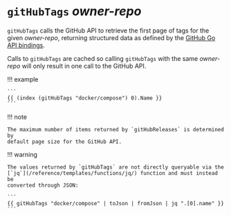 # `gitHubTags` *owner-repo*

`gitHubTags` calls the GitHub API to retrieve the first page of tags for
the given *owner-repo*, returning structured data as defined by the [GitHub Go
API
bindings](https://pkg.go.dev/github.com/google/go-github/v57/github#RepositoryTag).

Calls to `gitHubTags` are cached so calling `gitHubTags` with the
same *owner-repo* will only result in one call to the GitHub API.

!!! example

    ```
    {{ (index (gitHubTags "docker/compose") 0).Name }}
    ```

!!! note

    The maximum number of items returned by `gitHubReleases` is determined by
    default page size for the GitHub API.

!!! warning

    The values returned by `gitHubTags` are not directly queryable via the
    [`jq`](/reference/templates/functions/jq/) function and must instead be
    converted through JSON:

    ```
    {{ gitHubTags "docker/compose" | toJson | fromJson | jq ".[0].name" }}
    ```
